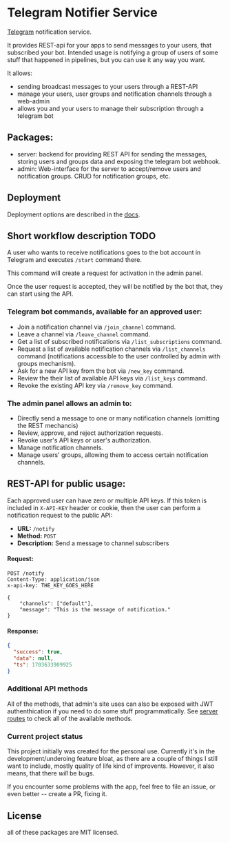# Telegram Notifier Service

[Telegram](https://telegram.org/) notification service.

It provides REST-api for your apps to send messages to your users, that 
subscribed your bot. Intended usage is notifying a group of users of some stuff
that happened in pipelines, but you can use it any way you want.

It allows:
- sending broadcast messages to your users through a REST-API
- manage your users, user groups and notification channels through a web-admin
- allows you and your users to manage their subscription through a telegram bot

## Packages:

- server: backend for providing REST API for sending the messages, storing
  users and groups data and exposing the telegram bot webhook.
- admin: Web-interface for the server to accept/remove users and notification
  groups. CRUD for notification groups, etc.


## Deployment

Deployment options are described in the [docs](./docs/).

## Short workflow description TODO

A user who wants to receive notifications goes to the bot account in Telegram
and executes `/start` command there.

This command will create a request for activation in the admin panel.
<!-- WIP: and optionally sends a notification to the admin. -->

Once the user request is accepted, they will be notified by the bot that, they
can start using the API.

### Telegram bot commands, available for an approved user:
- Join a notification channel via `/join_channel` command.
- Leave a channel via `/leave_channel` command.
- Get a list of subscribed notifications via `/list_subscriptions` command.
- Request a list of available notification channels via `/list_channels` command
  (notifications accessible to the user controlled by admin with groups mechanism).
- Ask for a new API key from the bot via `/new_key` command.
- Review the their list of available API keys via `/list_keys` command.
- Revoke the existing API key via `/remove_key` command.

### The admin panel allows an admin to:
- Directly send a message to one or many notification channels (omitting the REST mechancis)
- Review, approve, and reject authorization requests.
- Revoke user's API keys or user's authorization.
- Manage notification channels.
- Manage users' groups, allowing them to access certain notification channels.

## REST-API for public usage:

Each approved user can have zero or multiple API keys. If this token is 
included in `X-API-KEY` header or cookie, then the user can perform 
a notification request to the public API:

- **URL:** `/notify`
- **Method:** `POST`
- **Description:** Send a message to channel subscribers

#### Request:

```http
POST /notify
Content-Type: application/json
x-api-key: THE_KEY_GOES_HERE

{
    "channels": ["default"],
    "message": "This is the message of notification."
}
```
#### Response:
```json
{ 
  "success": true,
  "data": null,
  "ts": 1703633909925 
}
```

### Additional API methods
All of the methods, that admin's site uses can also be exposed with JWT authenthication
if you need to do some stuff programmatically. See [server routes](./packages/server/src/routes/) 
to check all of the available methods.

### Current project status
This project initially was created for the personal use. Currently it's in the
development/underoing feature bloat, as there are a couple of things I still 
want to include, mostly quality of life kind of improvents. However, it also 
means, that there _will_ be bugs.

If you encounter some problems with the app, feel free to file an issue, or 
even better -- create a PR, fixing it.

## License
all of these packages are MIT licensed.